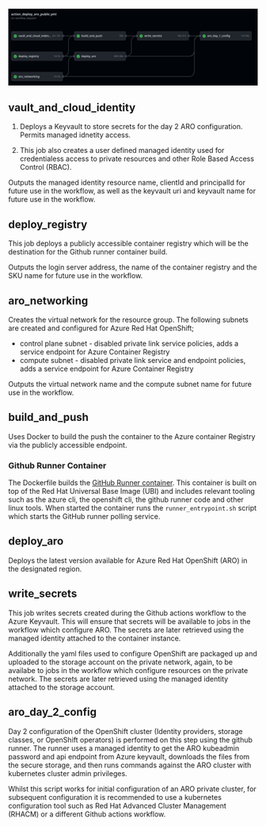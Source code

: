![Github actions workflow](../graphics/github_actions.png)


## vault_and_cloud_identity

1. Deploys a Keyvault to store secrets for the day 2 ARO configuration. Permits managed idnetity access.

2. This job also creates a user defined managed identity used for credentialess access to private resources and other Role Based Access Control (RBAC).

Outputs the managed identity resource name, clientId and principalId for future use in the workflow, as well as the keyvault uri and keyvault name for future use in the workflow.

## deploy_registry

This job deploys a publicly accessible container registry which will be the destination for the Github runner container build.

Outputs the login server address, the name of the container registry and the SKU name for future use in the workflow.

## aro_networking

Creates the virtual network for the resource group. The following subnets are created and configured for Azure Red Hat OpenShift;

* control plane subnet - disabled private link service policies, adds a service endpoint for Azure Container Registry
* compute subnet - disabled private link service and endpoint policies, adds a service endpoint for Azure Container Registry

Outputs the virtual network name and the compute subnet name for future use in the workflow.

## build_and_push

Uses Docker to build the push the container to the Azure container Registry via the publicly accessible endpoint.

### <a id="container"></a> Github Runner Container
The Dockerfile builds the [GitHub Runner container](#container). This container is built on top of the Red Hat Universal Base Image (UBI) and includes relevant tooling such as the azure cli, the openshift cli, the github runner code and other linux tools. When started the container runs the `runner_entrypoint.sh` script which starts the GitHub runner polling service. 

## deploy_aro

Deploys the latest version available for Azure Red Hat OpenShift (ARO) in the designated region.

## write_secrets

This job writes secrets created during the Github actions workflow to the Azure Keyvault. This will ensure that secrets will be available to jobs in the workflow which configure ARO. The secrets are later retrieved using the managed identity attached to the container instance.

Additionally the yaml files used to configure OpenShift are packaged up and uploaded to the storage account on the private network, again, to be availabe to jobs in the workflow which configure resources on the private network. The secrets are later retrieved using the managed identity attached to the storage account.

## aro_day_2_config

Day 2 configuration of the OpenShift cluster (Identity providers, storage classes, or OpenShift operators) is performed on this step using the github runner. The runner uses a managed identity to get the ARO kubeadmin password and api endpoint from Azure keyvault, downloads the files from the secure storage, and then runs commands against the ARO cluster with kubernetes cluster admin privileges.

Whilst this script works for initial configuration of an ARO private cluster, for subsequent configuration it is recommended to use a kubernetes configuration tool such as Red Hat Advanced Cluster Management (RHACM) or a different Github actions workflow.